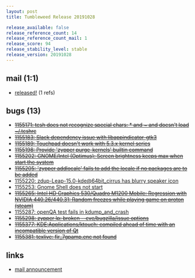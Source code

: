 ```yaml
---
layout: post
title: Tumbleweed Release 20191028

release_available: false
release_reference_count: 14
release_reference_count_mail: 1
release_score: 94
release_stability_level: stable
release_version: 20191028
---
```


## mail (1:1)

- [released!](https://lists.opensuse.org/opensuse-factory/2019-10/msg00410.html) (1 refs)

## bugs (13)

<!--more-->

- ~~[1155171: tcsh does not recognize special chars:  *  and ~  and doesn't load  ~/.tcshrc](https://bugzilla.opensuse.org/show_bug.cgi?id=1155171)~~
- ~~[1155183: Slack dependency issue with libappindicator-gtk3](https://bugzilla.opensuse.org/show_bug.cgi?id=1155183)~~
- ~~[1155189: Touchpad doesn't work with 5.3.x kernel series](https://bugzilla.opensuse.org/show_bug.cgi?id=1155189)~~
- ~~[1155198: Provide 'zypper purge-kernels' builtin command](https://bugzilla.opensuse.org/show_bug.cgi?id=1155198)~~
- ~~[1155202: GNOME/Intel (Optimus): Screen brightness keeps max when start the system](https://bugzilla.opensuse.org/show_bug.cgi?id=1155202)~~
- ~~[1155205: 'zypper addlocale' fails to add the locale if no packages are to be added](https://bugzilla.opensuse.org/show_bug.cgi?id=1155205)~~
- [1155220: zdup-Leap-15.0-kde@64bit_cirrus has blurry speaker icon](https://bugzilla.opensuse.org/show_bug.cgi?id=1155220)
- [1155253: Gnome Shell does not start](https://bugzilla.opensuse.org/show_bug.cgi?id=1155253)
- ~~[1155265: Intel HD Graphics 530/Quadro M1200 Mobile: Regression with NVIDIA 440.26/440.31: Random freezes while playing game on proton (steam)](https://bugzilla.opensuse.org/show_bug.cgi?id=1155265)~~
- [1155287: openQA test fails in kdump_and_crash](https://bugzilla.opensuse.org/show_bug.cgi?id=1155287)
- ~~[1155298: zypper lp: broken --cve/bugzilla/issue options](https://bugzilla.opensuse.org/show_bug.cgi?id=1155298)~~
- ~~[1155377: KDE:Applications/ktouch: compiled ahead of time with an incompatible version of Qt](https://bugzilla.opensuse.org/show_bug.cgi?id=1155377)~~
- ~~[1155381: texlive: fir_7gpamp.enc not found](https://bugzilla.opensuse.org/show_bug.cgi?id=1155381)~~



## links

- [mail announcement](https://lists.opensuse.org/opensuse-factory/2019-10/msg00407.html)
